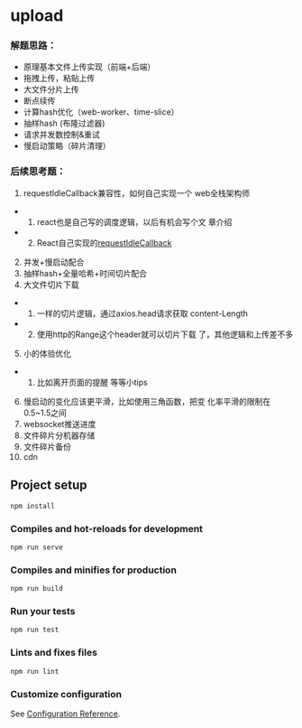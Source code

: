 # upload

### 解题思路：

- 原理基本文件上传实现（前端+后端）
- 拖拽上传，粘贴上传
- 大文件分片上传
- 断点续传
- 计算hash优化（web-worker、time-slice）
- 抽样hash (布隆过滤器)
- 请求并发数控制&重试
- 慢启动策略（碎片清理）

### 后续思考题：

1. requestIdleCallback兼容性，如何⾃⼰实现⼀个
web全栈架构师
  - 1. react也是⾃⼰写的调度逻辑，以后有机会写个⽂
  章介绍
  - 2. React⾃⼰实现的[requestIdleCallback](https://github.com/facebook/react/blob/master/packages/scheduler/src/forks/SchedulerHostConfig.default.js)
2. 并发+慢启动配合
3. 抽样hash+全量哈希+时间切⽚配合
4. ⼤⽂件切⽚下载
  * 1. ⼀样的切⽚逻辑，通过axios.head请求获取
  content-Length
  * 2. 使⽤http的Range这个header就可以切⽚下载
  了，其他逻辑和上传差不多
5. ⼩的体验优化
  * 1. ⽐如离开⻚⾯的提醒 等等⼩tips
6. 慢启动的变化应该更平滑，⽐如使⽤三⻆函数，把变
化率平滑的限制在0.5~1.5之间
7. websocket推送进度
8. ⽂件碎⽚分机器存储
9. ⽂件碎⽚备份
10. cdn


## Project setup
```
npm install
```

### Compiles and hot-reloads for development
```
npm run serve
```

### Compiles and minifies for production
```
npm run build
```

### Run your tests
```
npm run test
```

### Lints and fixes files
```
npm run lint
```

### Customize configuration
See [Configuration Reference](https://cli.vuejs.org/config/).
